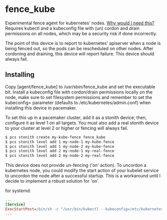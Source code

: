 # fence_kube
Experimental fence agent for kubernetes' nodes. [Why would I need this?](
https://gist.github.com/kro-cat/6e5fdc46e74742ac55724533b6a0e91e)
Requires kubectl and a kubeconfig file with (un) cordon and drain permissions
on all nodes, which may be a security risk if done incorrectly.

The point of this device is to report to kubernetes' apiserver when a node is
being fenced out, so the pods can be rescheduled on other nodes. After
cordoning and draining, this device will report failure. This device should
always fail.

## Installing

Copy [agent/fence_kube] to /usr/sbin/fence_kube and set the executable bit.
Install a kubeconfig file with cordon/drain permissions locally on the node,
make sure to set filesystem permissions and remember to set the kubeconfig=
parameter (defaults to /etc/kubernetes/admin.conf) when installing this device
in pacemaker.

To set this up in a pacemaker cluster, add it as a stonith device; then,
configure it as level 1 on all targets. You must also add a real stonith device
to your cluster at level 2 or higher or fencing will always fail.

```bash
$ pcs stonith create my-kube-fence fence_kube
$ pcs stonith level add 1 my-node-1 my-kube-fence
$ pcs stonith level add 1 my-node-2 my-kube-fence
$ pcs stonith level add 2 my-node-1 my-real-fence
$ pcs stonith level add 2 my-node-2 my-real-fence
```

This device does not provide un-fencing ('on' action). To uncordon a kubernetes
node, you could modify the start action of your kubelet service to uncordon the
node after a successful startup. This is a workaround until I decide to
implement a robust solution for 'on'.

for systemd:
```ini
...
[Service]
ExecStartPost=/bin/sh -c "/usr/bin/kubectl --kubeconfig=/etc/kubernetes/admin.conf uncordon ${NODE_NAME}"
...
```
